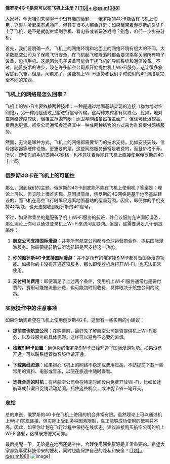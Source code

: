 **俄罗斯4G卡是否可以在飞机上注册？[[TG💪+ @esim1088](https://t.me/s/esim1088)]**

大家好，今天咱们来聊聊一个很有趣的话题——俄罗斯的4G卡能否在飞机上使用。这事儿听起来有点冷门，但其实很多人都会好奇：如果我带着俄罗斯的SIM卡上了飞机，是不是就能继续刷手机、看电影或者玩游戏呢？别急，咱们一步步来分析。

首先，我们要明确一点，飞机上的网络环境和地面上的网络环境有很大的不同。大多数航空公司为了保障飞行安全，在飞机起飞和降落时都会要求乘客关闭所有电子设备，包括手机。这是因为电子设备可能会干扰飞机的导航系统和通信设备。不过，随着技术的进步，现在许多航空公司都开始提供机上Wi-Fi服务，这让很多旅客感到兴奋。但是，问题来了，这些机上Wi-Fi服务和我们平时使用的4G网络是完全不同的东西。

### 飞机上的网络是怎么回事？

飞机上的Wi-Fi主要依赖两种技术：一种是通过地面基站实现的连接（称为地对空网络），另一种则是通过卫星进行信号传输。这两种方式各有优缺点。比如，地对空网络速度较快，但覆盖范围有限；而卫星网络虽然覆盖面广，但信号延迟较高，费用也更贵。航空公司通常会选择其中一种或两种结合的方式来为乘客提供网络服务。

然而，无论是哪种方式，飞机上的网络都需要专门的技术支持，比如安装天线、信号接收器等硬件设施。更重要的是，这些网络服务通常是收费的，而且价格不菲。所以，即使你的手机支持4G网络，也不意味着你能在飞机上直接使用俄罗斯的4G卡上网。

### 俄罗斯4G卡在飞机上的可能性

那么，回到我们的主题，俄罗斯的4G卡到底能不能在飞机上使用呢？答案是：理论上可以，但实际上很难实现。原因很简单，俄罗斯的4G网络是基于地面基站建设的，而飞机在高空飞行时早已远离地面基站的覆盖范围。因此，即便你的手机支持4G功能，也无法接收到俄罗斯的4G信号。

不过，如果你乘坐的是配备了机上Wi-Fi服务的航班，并且该服务允许国际漫游，那么理论上你可以通过登录机上Wi-Fi来访问互联网。但是，这需要满足几个前提条件：

1. **航空公司支持国际漫游**：并非所有航空公司都与全球运营商合作，提供国际漫游服务。你需要提前确认所选航班是否支持这一功能。
   
2. **你的俄罗斯4G卡支持国际漫游**：并不是所有的俄罗斯SIM卡都具备国际漫游功能。如果你的卡没有开通这项服务，那么即使登机后打开Wi-Fi，也无法正常使用。

3. **支付相关费用**：即便满足了上述两个条件，使用机上Wi-Fi服务通常也是要付费的。费用可能按流量计费，也可能包时段收费，具体取决于航空公司的政策。

### 实际操作中的注意事项

如果你确实希望在飞机上使用俄罗斯4G卡，这里有一些实用的小建议：

- **提前咨询航空公司**：在购票前，最好先了解航空公司是否提供机上Wi-Fi服务，以及该服务的具体规则。这样可以避免不必要的麻烦。
  
- **检查SIM卡设置**：确保你的俄罗斯SIM卡已经开通了国际漫游功能。如果没有开通，可以联系运营商客服申请开通。

- **下载离线资源**：如果担心飞机上的网络不稳定或费用过高，不妨提前下载一些常用的资料、电影或音乐，以便在旅途中随时查看。

- **选择合适的时机**：有些航空公司会在特定时间段内免费开放Wi-Fi，比如长途航班或节假日促销活动期间。抓住这些机会，或许能节省一笔开支。

### 总结

总的来说，俄罗斯的4G卡在飞机上使用的机会非常有限。虽然理论上可以通过机上Wi-Fi实现连接，但实际上受到多种因素限制，真正能够成功使用的概率并不高。因此，如果你计划在飞行过程中保持在线状态，建议直接购买航空公司的机上Wi-Fi套餐，这样既方便又可靠。

最后提醒一下，无论是在地面还是空中，合理使用网络资源是非常重要的。希望大家都能享受科技带来的便利，同时也能保护自己的隐私和安全！[[TG💪+ @esim1088](https://t.me/s/esim1088) ![Image](https://i.postimg.cc/4NQfJmqS/Snipaste-2025-05-13-00-14-12.png)]